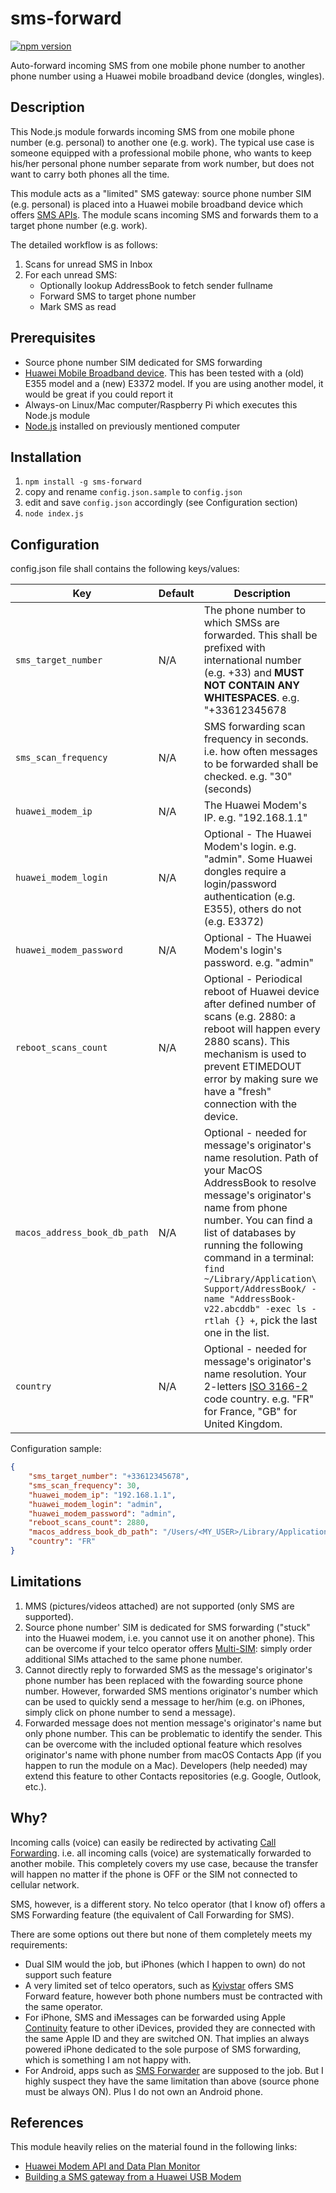 # sms-forward

[![npm version](https://img.shields.io/npm/v/sms-forward.svg)](https://www.npmjs.com/package/sms-forward)

Auto-forward incoming SMS from one mobile phone number to another phone number using a Huawei mobile broadband device (dongles, wingles).

## Description

This Node.js module forwards incoming SMS from one mobile phone number (e.g. personal) to another one (e.g. work).
The typical use case is someone equipped with a professional mobile phone, who wants to keep his/her personal phone number separate from work number, 
but does not want to carry both phones all the time.

This module acts as a "limited" SMS gateway: source phone number SIM (e.g. personal) is placed into a Huawei mobile broadband device which offers
[SMS APIs](https://www.mrt-prodz.com/blog/view/2015/05/huawei-modem-api-and-data-plan-monitor).
The module scans incoming SMS and forwards them to a target phone number (e.g. work).

The detailed workflow is as follows:
1. Scans for unread SMS in Inbox
2. For each unread SMS:
   * Optionally lookup AddressBook to fetch sender fullname
   * Forward SMS to target phone number
   * Mark SMS as read

## Prerequisites

* Source phone number SIM dedicated for SMS forwarding
* [Huawei Mobile Broadband device](http://consumer.huawei.com/en/?type=mobile-broadband). This has been tested with a (old) E355 model and a (new) E3372 model.
If you are using another model, it would be great if you could report it
* Always-on Linux/Mac computer/Raspberry Pi which executes this Node.js module
* [Node.js](https://nodejs.org) installed on previously mentioned computer

## Installation

1. `npm install -g sms-forward`
2. copy and rename `config.json.sample` to `config.json`
3. edit and save `config.json` accordingly (see Configuration section)
4. `node index.js`

## Configuration

config.json file shall contains the following keys/values:

| Key | Default | Description |
| --- | --- | --- |
| `sms_target_number` | N/A | The phone number to which SMSs are forwarded. This shall be prefixed with international number (e.g. +33) and **MUST NOT CONTAIN ANY WHITESPACES**. e.g. "+33612345678|
| `sms_scan_frequency` | N/A | SMS forwarding scan frequency in seconds. i.e. how often messages to be forwarded shall be checked. e.g. "30" (seconds) |
| `huawei_modem_ip` | N/A | The Huawei Modem's IP. e.g. "192.168.1.1"|
| `huawei_modem_login` | N/A | Optional - The Huawei Modem's login. e.g. "admin". Some Huawei dongles require a login/password authentication (e.g. E355), others do not (e.g. E3372)|
| `huawei_modem_password` | N/A | Optional - The Huawei Modem's login's password. e.g. "admin"|
| `reboot_scans_count` | N/A | Optional - Periodical reboot of Huawei device after defined number of scans (e.g. 2880: a reboot will happen every 2880 scans). This mechanism is used to prevent ETIMEDOUT error by making sure we have a "fresh" connection with the device.|
| `macos_address_book_db_path` | N/A | Optional - needed for message's originator's name resolution. Path of your MacOS AddressBook to resolve message's originator's name from phone number. You can find a list of databases by running the following command in a terminal: `find ~/Library/Application\ Support/AddressBook/ -name "AddressBook-v22.abcddb" -exec ls -rtlah {} +`, pick the last one in the list.|
| `country` | N/A | Optional - needed for message's originator's name resolution. Your 2-letters [ISO 3166-2](https://en.wikipedia.org/wiki/ISO_3166-2) code country. e.g. "FR" for France, "GB" for United Kingdom.


Configuration sample:

```json
{
	"sms_target_number": "+33612345678",
	"sms_scan_frequency": 30,
	"huawei_modem_ip": "192.168.1.1",
	"huawei_modem_login": "admin",
	"huawei_modem_password": "admin",
	"reboot_scans_count": 2880, 
	"macos_address_book_db_path": "/Users/<MY_USER>/Library/Application Support/AddressBook//Sources/DE540B1E-A3CF-4655-B1F6-6DDC0B42CD5F/AddressBook-v22.abcddb",
	"country": "FR"
}
```

## Limitations

1. MMS (pictures/videos attached) are not supported (only SMS are supported).
2. Source phone number' SIM is dedicated for SMS forwarding ("stuck" into the Huawei modem, i.e. you cannot use it on another phone).
This can be overcome if your telco operator offers [Multi-SIM](https://en.wikipedia.org/wiki/Multi-SIM_card): simply order additional SIMs attached to the same phone number.
4. Cannot directly reply to forwarded SMS as the message's originator's phone number has been replaced with the fowarding source phone number.
However, forwarded SMS mentions originator's number which can be used to quickly send a message to her/him (e.g. on iPhones, simply click on phone number to send a message).
4. Forwarded message does not mention message's originator's name but only phone number. This can be problematic to identify the sender.
This can be overcome with the included optional feature which resolves originator's name with phone number from macOS Contacts App (if you happen to run the module on a Mac).
Developers (help needed) may extend this feature to other Contacts repositories (e.g. Google, Outlook, etc.).


## Why?

Incoming calls (voice) can easily be redirected by activating [Call Forwarding](https://en.wikipedia.org/wiki/Call_forwarding).
i.e. all incoming calls (voice) are systematically forwarded to another mobile. This completely covers my use case, because the transfer will happen
no matter if the phone is OFF or the SIM not connected to cellular network.

SMS, however, is a different story. No telco operator (that I know of) offers a SMS Forwarding feature (the equivalent of Call Forwarding for SMS).

There are some options out there but none of them completely meets my requirements:
* Dual SIM would the job, but iPhones (which I happen to own) do not support such feature
* A very limited set of telco operators, such as [Kyivstar](http://www.pay.kyivstar.ua/en/kr-620/mm/services/services_archive/sms-forward/) offers SMS Forward feature, however both phone numbers must be contracted with the same operator.
* For iPhone, SMS and iMessages can be forwarded using Apple [Continuity](https://support.apple.com/en-us/HT204681) feature to other iDevices, provided they are connected with the same Apple ID and they are switched ON.
That implies an always powered iPhone dedicated to the sole purpose of SMS forwarding, which is something I am not happy with.
* For Android, apps such as [SMS Forwarder](https://play.google.com/store/apps/details?id=org.yas.freeSmsForwarder) are supposed to the job. But I highly suspect they have the same limitation than above (source phone
must be always ON). Plus I do not own an Android phone.

## References

This module heavily relies on the material found in the following links:
* [Huawei Modem API and Data Plan Monitor](https://www.mrt-prodz.com/blog/view/2015/05/huawei-modem-api-and-data-plan-monitor)
* [Building a SMS gateway from a Huawei USB Modem](https://etherarp.net/building-a-sms-gateway-from-a-huawei-usb-modem/)
